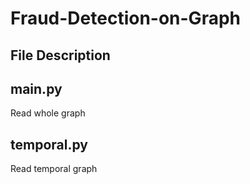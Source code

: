 # Fraud-Detection-on-Graph

## File Description
## main.py
Read whole graph

## temporal.py
Read temporal graph

